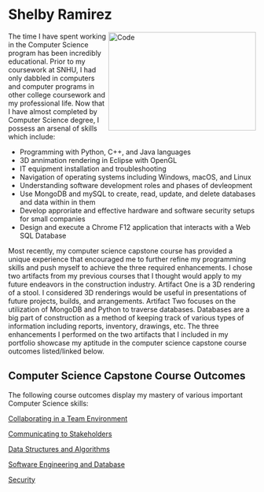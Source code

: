 
# **Shelby Ramirez**

<img align="right" width="300" height="200" alt="Code" src="https://user-images.githubusercontent.com/73710194/102019148-5bf1c900-3d37-11eb-85c1-cd0fd4dfd16d.png"> The time I have spent working in the Computer Science program has been incredibly educational. Prior to my coursework at SNHU, I had only dabbled in computers and computer programs in other college coursework and my professional life. Now that I have almost completed by Computer Science degree, I possess an arsenal of skills which include: 

- Programming with Python, C++, and Java languages
- 3D annimation rendering in Eclipse with OpenGL
- IT equipment installation and troubleshooting
- Navigation of operating systems including Windows, macOS, and Linux
- Understanding software development roles and phases of devleopment
- Use MongoDB and mySQL to create, read, update, and delete databases and data within in them
- Develop approriate and effective hardware and software security setups for small companies
- Design and execute a Chrome F12 application that interacts with a Web SQL Database

Most recently, my computer science capstone course has provided a unique experience that encouraged me to further refine my programming skills and push myself to achieve the three required enhancements. I chose two artifacts from my previous courses that I thought would apply to my future endeavors in the construction industry. Artifact One is a 3D rendering of a stool. I considered 3D renderings would be useful in presentations of future projects, builds, and arrangements. Artifact Two focuses on the utilization of MongoDB and Python to traverse databases. Databases are a big part of construction as a method of keeping track of various types of information including reports, inventory, drawings, etc. The three enhancements I performed on the two artifacts that I included in my portfolio showcase my aptitude in the computer science capstone course outcomes listed/linked below. 

## Computer Science Capstone Course Outcomes
The following course outcomes display my mastery of various important Computer Science skills: 

[Collaborating in a Team Environment](https://sramirez457.github.io/collaboration/)

[Communicating to Stakeholders](https://sramirez457.github.io/communication/)

[Data Structures and Algorithms](https://sramirez457.github.io/data/)

[Software Engineering and Database](https://sramirez457.github.io/software/)

[Security](https://sramirez457.github.io/security/)


